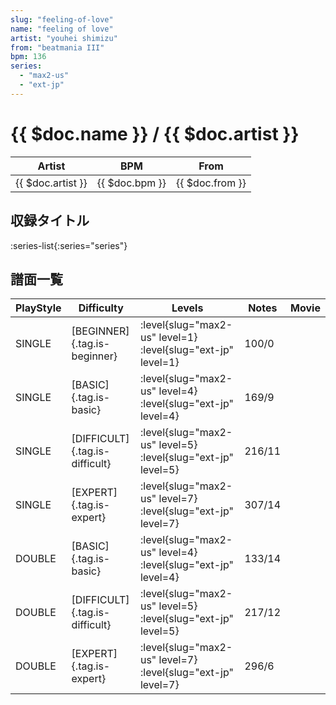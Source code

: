 ```yaml
---
slug: "feeling-of-love"
name: "feeling of love"
artist: "youhei shimizu"
from: "beatmania III"
bpm: 136
series:
  - "max2-us"
  - "ext-jp"
---
```


# {{ $doc.name }} / {{ $doc.artist }}

|Artist|BPM|From|
|------|---|----|
|{{ $doc.artist }}|{{ $doc.bpm }}|{{ $doc.from }}|

## 収録タイトル

:series-list{:series="series"}

## 譜面一覧

|PlayStyle|Difficulty|Levels|Notes|Movie|
|---------|----------|------|-----|-----|
|SINGLE|[BEGINNER]{.tag.is-beginner}|<div class="field is-grouped is-grouped-multiline"> :level{slug="max2-us" level=1} :level{slug="ext-jp" level=1}</div>|100/0||
|SINGLE|[BASIC]{.tag.is-basic}|<div class="field is-grouped is-grouped-multiline"> :level{slug="max2-us" level=4} :level{slug="ext-jp" level=4}</div>|169/9||
|SINGLE|[DIFFICULT]{.tag.is-difficult}|<div class="field is-grouped is-grouped-multiline"> :level{slug="max2-us" level=5} :level{slug="ext-jp" level=5}</div>|216/11||
|SINGLE|[EXPERT]{.tag.is-expert}|<div class="field is-grouped is-grouped-multiline"> :level{slug="max2-us" level=7} :level{slug="ext-jp" level=7}</div>|307/14||
|DOUBLE|[BASIC]{.tag.is-basic}|<div class="field is-grouped is-grouped-multiline"> :level{slug="max2-us" level=4} :level{slug="ext-jp" level=4}</div>|133/14||
|DOUBLE|[DIFFICULT]{.tag.is-difficult}|<div class="field is-grouped is-grouped-multiline"> :level{slug="max2-us" level=5} :level{slug="ext-jp" level=5}</div>|217/12||
|DOUBLE|[EXPERT]{.tag.is-expert}|<div class="field is-grouped is-grouped-multiline"> :level{slug="max2-us" level=7} :level{slug="ext-jp" level=7}</div>|296/6||
